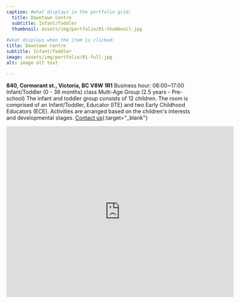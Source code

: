 ```yaml
---
caption: #what displays in the portfolio grid:
  title: Downtown Centre
  subtitle: Infant/Toddler
  thumbnail: assets/img/portfolio/01-thumbnail.jpg
  
#what displays when the item is clicked:
title: Downtown Centre
subtitle: Infant/Toddler
image: assets/img/portfolio/01-full.jpg
alt: image alt text

---
```

**840, Cormorant st., Victoria, BC V8W 1R1** Business hour: 08:00~17:00  
Infant/Toddler (0 - 36 months) class Multi-Age Group (2.5 years - Pre-school) The infant and toddler group consists of 12 children. The room is comprised of an Infant/Toddler, Educator (ITE) and two Early Childhood Educators (ECE). Activities are arranged based on the children's interests and developmental stages. [Contact us](https://37be2d10fns.typeform.com/to/P46qj3u9){:target="_blank"}  
<iframe src="https://www.google.com/maps/embed?pb=!1m18!1m12!1m3!1d2647.4494918183245!2d-123.36238658432131!3d48.428712279247705!2m3!1f0!2f0!3f0!3m2!1i1024!2i768!4f13.1!3m3!1m2!1s0x548f74867f8f00d5%3A0x7af4cf52a16427b!2s840%20Cormorant%20St%2C%20Victoria%2C%20BC%20V8W%201R1!5e0!3m2!1sen!2sca!4v1614760009871!5m2!1sen!2sca" width="600" height="450" style="border:0;" allowfullscreen="" loading="lazy"></iframe>  

